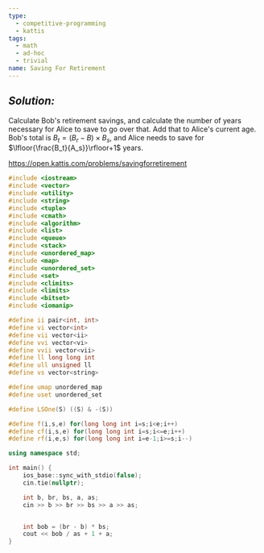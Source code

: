 ```yaml
---
type:
  - competitive-programming
  - kattis
tags:
  - math
  - ad-hoc
  - trivial
name: Saving For Retirement
---
```

## _Solution:_
Calculate Bob's retirement savings, and calculate the number of years necessary for Alice to save to go over that. Add that to Alice's current age. Bob's total is $B_t=(B_r-B)\times B_s$, and Alice needs to save for $\lfloor{\frac{B_t}{A_s}}\rfloor+1$ years.

https://open.kattis.com/problems/savingforretirement
```cpp
#include <iostream>
#include <vector>
#include <utility>
#include <string>
#include <tuple>
#include <cmath>
#include <algorithm>
#include <list>
#include <queue>
#include <stack>
#include <unordered_map>
#include <map>
#include <unordered_set>
#include <set>
#include <climits>
#include <limits>
#include <bitset>
#include <iomanip>

#define ii pair<int, int>
#define vi vector<int>
#define vii vector<ii>
#define vvi vector<vi>
#define vvii vector<vii>
#define ll long long int
#define ull unsigned ll
#define vs vector<string>

#define umap unordered_map
#define uset unordered_set

#define LSOne(S) ((S) & -(S))

#define f(i,s,e) for(long long int i=s;i<e;i++)
#define cf(i,s,e) for(long long int i=s;i<=e;i++)
#define rf(i,e,s) for(long long int i=e-1;i>=s;i--)

using namespace std;

int main() {
    ios_base::sync_with_stdio(false);
    cin.tie(nullptr);

    int b, br, bs, a, as;
    cin >> b >> br >> bs >> a >> as;


    int bob = (br - b) * bs;
    cout << bob / as + 1 + a;
}
```